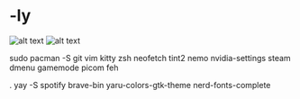 # -ly

![alt text](https://github.com/heltonchristian/-ly/blob/main/ricely.png)
![alt text](https://github.com/heltonchristian/-ly/blob/main/ricely2.png)


sudo pacman -S git vim kitty zsh neofetch tint2 nemo nvidia-settings steam dmenu gamemode picom feh 

.
yay -S spotify brave-bin yaru-colors-gtk-theme nerd-fonts-complete
